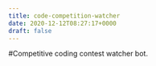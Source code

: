 ```yaml
---
title: code-competition-watcher
date: 2020-12-12T08:27:17+0000
draft: false
---
```

#Competitive coding contest watcher bot.
